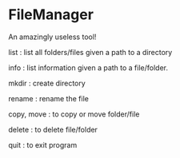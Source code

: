# FileManager

An amazingly useless tool!

list : list all folders/files given a path to a directory

info : list information given a path to a file/folder.

mkdir : create directory

rename : rename the file

copy, move : to copy or move folder/file 

delete : to delete file/folder 

quit : to exit program 

